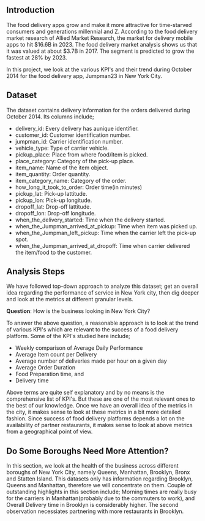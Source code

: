## Introduction

The food delivery apps grow and make it more attractive for time-starved consumers and generations millennial and Z. According to the food delivery market research of Allied Market Research, the market for delivery mobile apps to hit $16.6B in 2023. The food delivery market analysis shows us that it was valued at about $3.7B in 2017. The segment is predicted to grow the fastest at 28% by 2023. 









In this project, we look at the various KPI's and their trend during October 2014 for the food delivery app, Jumpman23 in New York City.

## Dataset

The dataset contains delivery information for the orders delivered during October 2014. Its columns include;

* delivery_id: Every delivery has aunique identifier.
* customer_id: Customer identification number.
* jumpman_id: Carrier identification number.
* vehicle_type: Type of carrier vehicle. 
* pickup_place: Place from where food/item is picked.
* place_category: Category of the pick-up place.
* item_name: Name of the item object.
* item_quantity: Order quantity.
* item_category_name: Category of the order.
* how_long_it_took_to_order: Order time(in minutes)
* pickup_lat: Pick-up lattitude.
* pickup_lon: Pick-up longitude.
* dropoff_lat: Drop-off lattitude.
* dropoff_lon: Drop-off longitude.
* when_the_delivery_started: Time when the delivery started.
* when_the_Jumpman_arrived_at_pickup: Time when item was picked up.
* when_the_Jumpman_left_pickup: Time when the carrier left the pick-up spot.
* when_the_Jumpman_arrived_at_dropoff: Time when carrier delivered the item/food to the customer.

## Analysis Steps

We have followed top-down approach to analyze this dataset; get an overall idea regarding the performance of service in New York city, then dig deeper and look at the metrics at different granular levels.

**Question**: How is the business looking in New York City?

To answer the above question, a reasonable approach is to look at the trend of various KPI's which are relevant to the success of a food delivery platform. Some of the KPI's studied here include; 

* Weekly comparison of Average Daily Performance
* Average Item count per Delivery
* Average number of deliveries made per hour on a given day
* Average Order Duration
* Food Preparation time, and 
* Delivery time

Above terms are quite self explanatory and by no means is the comprehensive list of KPI's. But these are one of the most relevant ones to the best of our knowledge. Once we have an overall idea of the metrics in the city, it makes sense to look at these metrics in a bit more detailed fashion. Since success of food delivery platforms depends a lot on the availability of partner restaurants, it makes sense to look at above metrics from a geographical point of view.

## Do Some Boroughs Need More Attention?

In this section, we look at the health of the business across different boroughs of New York City, namely Queens, Manhattan, Brooklyn, Bronx and Statten Island. This datasets only has information regarding Brooklyn, Queens and Manhattan, therefore we will concentrate on them. Couple of outstanding highlights in this section include; Morning times are really busy for the carriers in Manhattan(probably due to the commuters to work), and  Overall Delivery time in Brooklyn is considerably higher. The second observation necessiates partnering with more restaurants in Brooklyn. 
